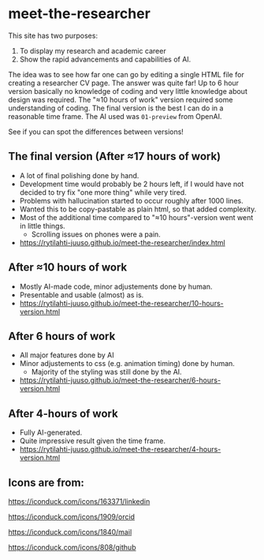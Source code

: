 # meet-the-researcher

This site has two purposes:

1. To display my research and academic career
2. Show the rapid advancements and capabilities of AI.

The idea was to see how far one can go by editing a single HTML file for creating a researcher CV page. The answer was quite far! Up to 6 hour version basically no knowledge of coding and very little knowledge about design was required. The "≈10 hours of work" version required some understanding of coding. The final version is the best I can do in a reasonable time frame. The AI used was `01-preview` from OpenAI.

See if you can spot the differences between versions!

## The final version (After ≈17 hours of work)

- A lot of final polishing done by hand.
- Development time would probably be 2 hours left, if I would have not decided to try fix "one more thing" while very tired.
- Problems with hallucination started to occur roughly after 1000 lines.
- Wanted this to be copy-pastable as plain html, so that added complexity.
- Most of the additional time compared to "≈10 hours"-version went went in little things.
  - Scrolling issues on phones were a pain.
- https://rytilahti-juuso.github.io/meet-the-researcher/index.html

## After ≈10 hours of work

- Mostly AI-made code, minor adjustements done by human.
- Presentable and usable (almost) as is.
- https://rytilahti-juuso.github.io/meet-the-researcher/10-hours-version.html

## After 6 hours of work

- All major features done by AI
- Minor adjustements to css (e.g. animation timing) done by human.
  - Majority of the styling was still done by the AI.
- https://rytilahti-juuso.github.io/meet-the-researcher/6-hours-version.html

## After 4-hours of work

- Fully AI-generated.
- Quite impressive result given the time frame.
- https://rytilahti-juuso.github.io/meet-the-researcher/4-hours-version.html

## Icons are from:

https://iconduck.com/icons/163371/linkedin

https://iconduck.com/icons/1909/orcid

https://iconduck.com/icons/1840/mail

https://iconduck.com/icons/808/github

